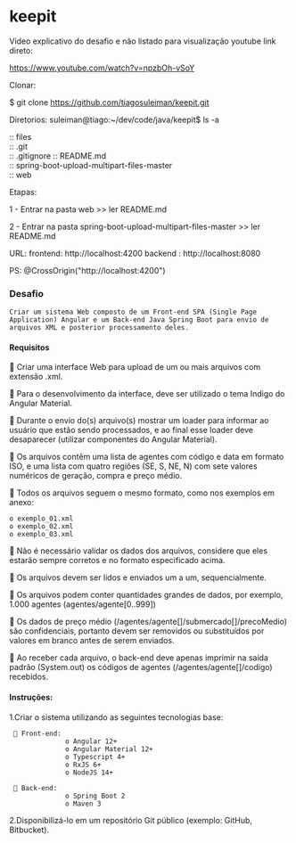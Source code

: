 # keepit

Video explicativo do desafio e não listado para visualização youtube
link direto:

   https://www.youtube.com/watch?v=npzbOh-vSoY

Clonar:
    
   $ git clone https://github.com/tiagosuleiman/keepit.git
   
Diretorios:
suleiman@tiago:~/dev/code/java/keepit$ ls -a
   
   :: files  
   :: .git  
   :: .gitignore
   :: README.md  
   :: spring-boot-upload-multipart-files-master  
   :: web

Etapas: 

   1 - Entrar na pasta web
      >> ler README.md

   2 - Entrar na pasta spring-boot-upload-multipart-files-master
      >> ler README.md

URL:
    frontend: http://localhost:4200
    backend : http://localhost:8080

PS: 
   @CrossOrigin("http://localhost:4200")
     
### Desafio

	Criar um sistema Web composto de um Front-end SPA (Single Page Application) Angular e um Back-end Java Spring Boot para envio de arquivos XML e posterior processamento deles.

#### Requisitos

 Criar uma interface Web para upload de um ou mais arquivos com extensão .xml.

 Para o desenvolvimento da interface, deve ser utilizado o tema Indigo do Angular Material.

 Durante o envio do(s) arquivo(s) mostrar um loader para informar ao usuário que estão sendo processados, e ao final esse loader deve desaparecer (utilizar componentes do Angular Material).

 Os arquivos contêm uma lista de agentes com código e data em formato ISO, e uma lista com quatro regiões (SE, S, NE, N) com sete valores numéricos de geração, compra e preço médio.

 Todos os arquivos seguem o mesmo formato, como nos exemplos em anexo:

  	o exemplo_01.xml
   	o exemplo_02.xml
   	o exemplo_03.xml

 Não é necessário validar os dados dos arquivos, considere que eles estarão sempre corretos e no formato especificado acima.

 Os arquivos devem ser lidos e enviados um a um, sequencialmente.

 Os arquivos podem conter quantidades grandes de dados, por exemplo, 1.000 agentes (agentes/agente[0..999])

 Os dados de preço médio (/agentes/agente[]/submercado[]/precoMedio) são confidenciais, portanto devem ser removidos ou substituídos por valores em branco antes de serem enviados.

 Ao receber cada arquivo, o back-end deve apenas imprimir na saída padrão (System.out) os códigos de agentes (/agentes/agente[]/codigo) recebidos.
		
#### Instruções:

   1.Criar o sistema utilizando as seguintes tecnologias base:
     
      Front-end:
                  o Angular 12+
                  o Angular Material 12+
                  o Typescript 4+
                  o RxJS 6+
                  o NodeJS 14+
		  
      Back-end:
                  o Spring Boot 2
                  o Maven 3

2.Disponibilizá-lo em um repositório Git público (exemplo: GitHub, Bitbucket).
	
